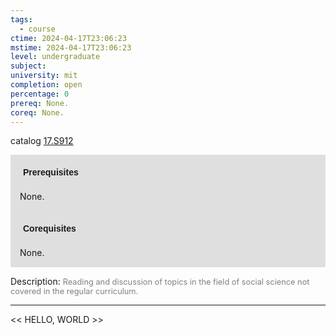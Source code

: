 ```yaml
---
tags:
  - course
ctime: 2024-04-17T23:06:23
mstime: 2024-04-17T23:06:23
level: undergraduate
subject: 
university: mit
completion: open
percentage: 0
prereq: None.
coreq: None.
---
```


catalog [17.S912](http://student.mit.edu/catalog/m17b.html#17.S912)

<span style="display: block; padding: 15px; background-color: rgb(100, 100, 100, 0.2);"><font id="m_prereq1661_0" style="display: block; font-family: Arial, sans-serif; font-weight: bold; padding: 5px">Prerequisites</font><br><span id="prereq1661_0">None.</span></span>
<span style="display: block; padding: 15px; background-color: rgb(100, 100, 100, 0.2);"><font id="m_coreq1661_0" style="display: block; font-family: Arial, sans-serif; font-weight: bold; padding: 5px">Corequisites</font><br><span id="coreq1661_0">None.</span></span>

<font style="">Description:</font>
<font style="color: grey; font-size: 0.8rem;">Reading and discussion of topics in the field of social science not covered in the regular curriculum.</font>



---

<< HELLO, WORLD >>
